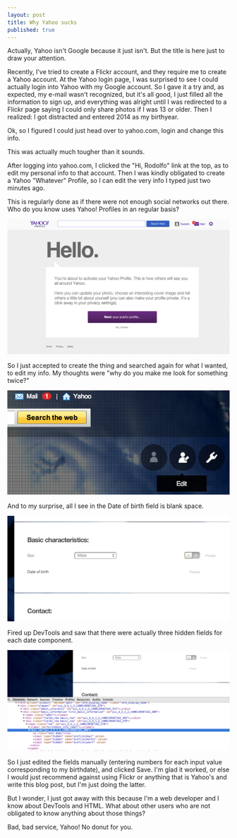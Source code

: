 ```yaml
---
layout: post
title: Why Yahoo sucks
published: true
---
```


Actually, Yahoo isn't Google because it just isn't. But the title is here just to draw your attention.

Recently, I've tried to create a Flickr account, and they require me to create a Yahoo account. At the Yahoo login page, I was surprised to see I could actually login into Yahoo with my Google account. So I gave it a try and, as expected, my e-mail wasn't recognized, but it's all good, I just filled all the information to sign up, and everything was alright until I was redirected to a Flickr page saying I could only share photos if I was 13 or older. Then I realized: I got distracted and entered 2014 as my birthyear.

<!-- more -->

Ok, so I figured I could just head over to yahoo.com, login and change this info.

This was actually much tougher than it sounds.

After logging into yahoo.com, I clicked the "Hi, Rodolfo" link at the top, as to edit my personal info to that account. Then I was kindly obligated to create a Yahoo "Whatever" Profile, so I can edit the very info I typed just two minutes ago.

This is regularly done as if there were not enough social networks out there. Who do you know uses Yahoo! Profiles in an regular basis?

[![Yahoo! Profile](/images/profile.png)](/images/profile.png)

So I just accepted to create the thing and searched again for what I wanted, to edit my info. My thoughts were "why do you make me look for something twice?"

[![Edit profile](/images/edit.png)](/images/edit.png)

And to my surprise, all I see in the Date of birth field is blank space.

[![Date of birth](/images/dob.png)](/images/dob.png)

Fired up DevTools and saw that there were actually three hidden fields for each date component.

[![Chrome DevTools](/images/devtools.png)](/images/devtools.png)

So I just edited the fields manually (entering numbers for each input value corresponding to my birthdate), and clicked Save. I'm glad it worked, or else I would just recommend against using Flickr or anything that is Yahoo's and write this blog post, but I'm just doing the latter.

But I wonder, I just got away with this because I'm a web developer and I know about DevTools and HTML. What about other users who are not obligated to know anything about those things?

Bad, bad service, Yahoo! No donut for you.
